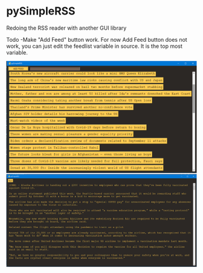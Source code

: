 # pySimpleRSS
Redoing the RSS reader with another GUI library



Todo
-Make "Add Feed" button work. For now Add Feed button does not work, you can just edit the feedlist variable in source. It is the top most variable.

![Article List](readMeImages/1.png)
![Full Text of Article](readMeImages/2.png)
